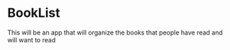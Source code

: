 # BookList
This will be an app that will organize the books that people have read and will want to read
